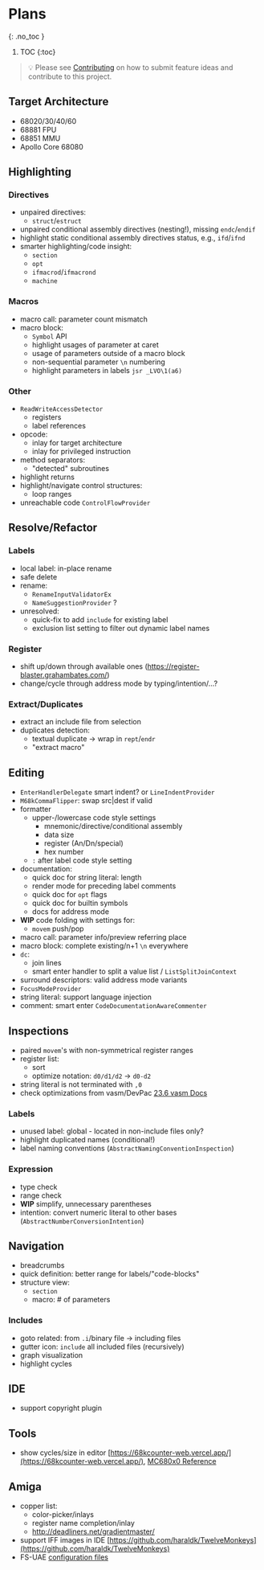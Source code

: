# Plans
{: .no_toc }

1. TOC
{:toc}

> 💡 Please see [Contributing](https://github.com/YannCebron/m68kplugin/blob/main/CONTRIBUTING.md) on how to submit feature ideas and contribute to this project.

## Target Architecture

* 68020/30/40/60
* 68881 FPU
* 68851 MMU
* Apollo Core 68080

## Highlighting

### Directives

- unpaired directives:
  - `struct`/`estruct`
- unpaired conditional assembly directives (nesting!), missing `endc`/`endif`
- highlight static conditional assembly directives status, e.g., `ifd`/`ifnd`
- smarter highlighting/code insight:
  - `section`
  - `opt`
  - `ifmacrod`/`ifmacrond`
  - `machine`

### Macros

- macro call: parameter count mismatch
- macro block:
  - `Symbol` API
  - highlight usages of parameter at caret
  - usage of parameters outside of a macro block
  - non-sequential parameter `\n` numbering
  - highlight parameters in labels `jsr _LVO\1(a6)`

### Other

- `ReadWriteAccessDetector`
  - registers
  - label references
- opcode: 
  - inlay for target architecture
  - inlay for privileged instruction
- method separators:
  - "detected" subroutines
- highlight returns
- highlight/navigate control structures:
  - loop ranges
- unreachable code `ControlFlowProvider`

## Resolve/Refactor

### Labels

- local label: in-place rename
- safe delete
- rename:
  - `RenameInputValidatorEx`
  - `NameSuggestionProvider` ?
- unresolved:
  - quick-fix to add `include` for existing label
  - exclusion list setting to filter out dynamic label names

### Register

- shift up/down through available ones (https://register-blaster.grahambates.com/)
- change/cycle through address mode by typing/intention/...?

### Extract/Duplicates

- extract an include file from selection
- duplicates detection:
  - textual duplicate -> wrap in `rept`/`endr`
  - "extract macro"

## Editing

- `EnterHandlerDelegate` smart indent? or `LineIndentProvider`
- `M68kCommaFlipper`: swap src\|dest if valid
- formatter
  - upper-/lowercase code style settings
    - mnemonic/directive/conditional assembly
    - data size
    - register (An/Dn/special)
    - hex number
  - `:` after label code style setting
- documentation:
  - quick doc for string literal: length
  - render mode for preceding label comments
  - quick doc for `opt` flags
  - quick doc for builtin symbols
  - docs for address mode
- **WIP** code folding with settings for:
  - `movem` push/pop
- macro call: parameter info/preview referring place
- macro block: complete existing/n+1 `\n` everywhere
- `dc`:
  - join lines
  - smart enter handler to split a value list / `ListSplitJoinContext`
- surround descriptors: valid address mode variants
- `FocusModeProvider`
- string literal: support language injection
- comment: smart enter `CodeDocumentationAwareCommenter`

## Inspections

- paired `movem`'s with non-symmetrical register ranges
- register list:
  - sort
  - optimize notation: `d0/d1/d2` &rarr; `d0-d2`
- string literal is not terminated with `,0`
- check optimizations from vasm/DevPac [23.6 vasm Docs](http://sun.hasenbraten.de/vasm/release/vasm_23.html)

### Labels

- unused label: global - located in non-include files only?
- highlight duplicated names (conditional!)
- label naming conventions (`AbstractNamingConventionInspection`)

### Expression

- type check
- range check
- **WIP** simplify, unnecessary parentheses
- intention: convert numeric literal to other bases (`AbstractNumberConversionIntention`)

## Navigation

- breadcrumbs
- quick definition: better range for labels/"code-blocks"
- structure view:
  - `section`
  - macro: # of parameters

### Includes

- goto related: from `.i`/binary file -> including files
- gutter icon: `include` all included files (recursively)
- graph visualization
- highlight cycles

## IDE

- support copyright plugin

## Tools

- show cycles/size in editor [https://68kcounter-web.vercel.app/](https://68kcounter-web.vercel.app/), [MC680x0 Reference](http://oldwww.nvg.ntnu.no/amiga/MC680x0_Sections/index.HTML)

## Amiga

- copper list:
  - color-picker/inlays
  - register name completion/inlay
  - http://deadliners.net/gradientmaster/
- support IFF images in IDE [https://github.com/haraldk/TwelveMonkeys](https://github.com/haraldk/TwelveMonkeys)
- FS-UAE [configuration files](https://fs-uae.net/configuration-files)                         
